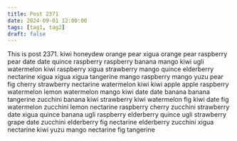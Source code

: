 ```yaml
---
title: Post 2371
date: 2024-09-01 12:00:00
tags: [tag1, tag2]
draft: false
---
```

This is post 2371.
kiwi
honeydew
orange
pear
xigua
orange
pear
raspberry
pear
date
date
quince
raspberry
raspberry
banana
mango
kiwi
ugli
watermelon
kiwi
raspberry
xigua
strawberry
mango
quince
elderberry
nectarine
xigua
xigua
xigua
tangerine
mango
raspberry
mango
yuzu
pear
fig
cherry
strawberry
nectarine
watermelon
kiwi
kiwi
apple
apple
raspberry
watermelon
lemon
watermelon
mango
kiwi
date
date
banana
banana
tangerine
zucchini
banana
kiwi
strawberry
kiwi
watermelon
fig
kiwi
date
fig
watermelon
zucchini
lemon
nectarine
raspberry
cherry
zucchini
strawberry
date
xigua
quince
banana
ugli
raspberry
elderberry
quince
ugli
strawberry
grape
date
zucchini
elderberry
fig
nectarine
elderberry
zucchini
xigua
nectarine
kiwi
yuzu
mango
nectarine
fig
tangerine
